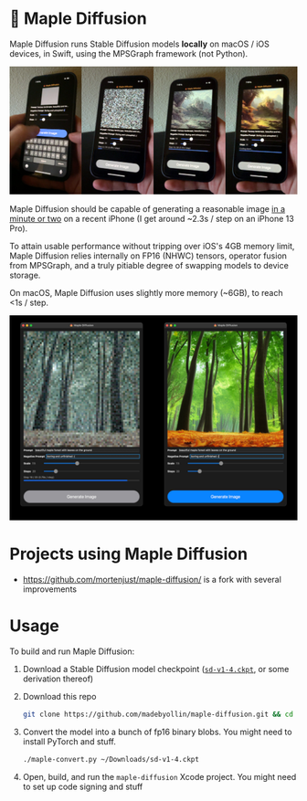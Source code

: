 # 🍁 Maple Diffusion

Maple Diffusion runs Stable Diffusion models **locally** on macOS / iOS devices, in Swift, using the MPSGraph framework (not Python).

![](demonstration.jpg)

Maple Diffusion should be capable of generating a reasonable image [in a minute or two](https://twitter.com/madebyollin/status/1579213789823893504) on a recent iPhone (I get around ~2.3s / step on an iPhone 13 Pro).

To attain usable performance without tripping over iOS's 4GB memory limit, Maple Diffusion relies internally on FP16 (NHWC) tensors, operator fusion from MPSGraph, and a truly pitiable degree of swapping models to device storage.

On macOS, Maple Diffusion uses slightly more memory (~6GB), to reach <1s / step.

![](screenshot.jpg)

# Projects using Maple Diffusion

* https://github.com/mortenjust/maple-diffusion/ is a fork with several improvements

# Usage

To build and run Maple Diffusion:

1. Download a Stable Diffusion model checkpoint ([`sd-v1-4.ckpt`](https://huggingface.co/CompVis/stable-diffusion-v1-4), or some derivation thereof)

2. Download this repo

   ```bash
   git clone https://github.com/madebyollin/maple-diffusion.git && cd maple-diffusion
   ```

3. Convert the model into a bunch of fp16 binary blobs. You might need to install PyTorch and stuff.

   ```bash
   ./maple-convert.py ~/Downloads/sd-v1-4.ckpt
   ```

4. Open, build, and run the `maple-diffusion` Xcode project. You might need to set up code signing and stuff
